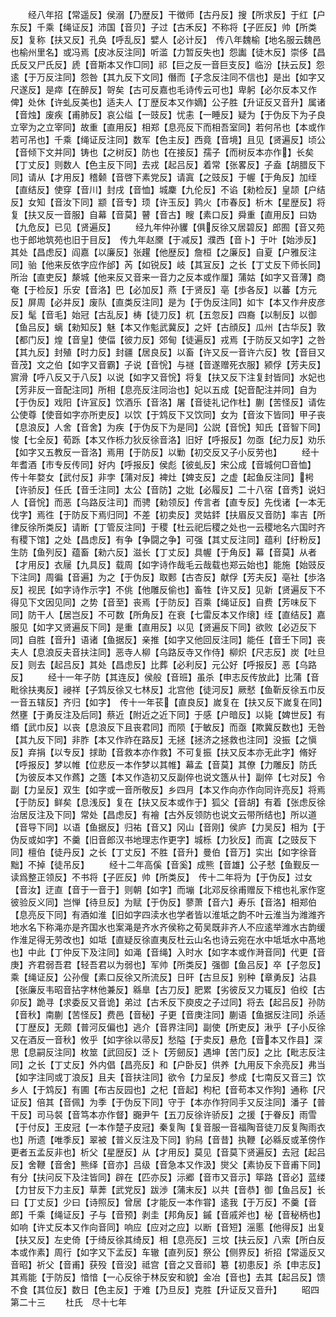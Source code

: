 <!-- { "loadSidebar": true } -->
　　经八年招【常遥反】侯溺【乃歴反】干徴师【古丹反】搜【所求反】于红【户东反】千乘【绳证反】沛国【音贝】子过【古禾反】不称将【子匠反】帅【所类反】复称【扶又反】孔奂【呼乱反】嬖人【必计反】　传八年魏榆【地名服云魏邑也榆州里名】或冯焉【皮冰反注同】听滥【力暂反失也】怨讟【徒木反】崇侈【昌氏反又尸氏反】虒【音斯本又作□同】祁【巨之反一音巨支反】临汾【扶云反】怨逺【于万反注同】怨咎【其九反下文同】僭而【子念反注同不信也】是出【如字又尺遂反】是瘁【在醉反】哿矣【古可反嘉也毛诗传云可也】卑躬【必尔反本又作俾】处休【许虬反美也】适夫人【丁歴反本又作嫡】公子胜【升证反又音升】属诸【音烛】废疾【甫肺反】哀公缢【一豉反】忧恚【一睡反】疑为【于伪反下为子良立宰为之立宰同】故重【直用反】相郑【息亮反下而相吾室同】若何吊也【本或作若可吊也】千乘【绳证反注同】数军【色主反】西竟【音境】且见【贤遍反】顷公【音倾下文并同】铸也【之树反】防也【在接反】孺子【而树反本亦作】长矣【丁丈反】则数人【色主反下同】去戎【起吕反】着常【张畧反】子盍【胡腊反下同】请从【才用反】稽颡【音啓下素党反】请寘【之豉反】于幄【于角反】加绖【直结反】使穿【音川】封戌【音恤】城麇【九伦反】不谄【勑检反】皇颉【户结反】女知【音汝下同】颛【音专】顼【许玉反】鹑火【市春反】析木【星歴反】将复【扶又反一音服】自幕【音莫】瞽【音古】瞍【素口反】舜重【直用反】曰妫【九危反】已见【贤遍反】
　　经九年仲孙貜【俱反徐又居碧反】郎囿【音又苑也于郎地筑苑也旧于目反】　传九年赵黡【于减反】濮西【音卜】于叶【始渉反】其处【昌虑反】阎嘉【以廉反】张趯【他歴反】詹桓【之廉反】自夏【户雅反注同】骀【他来反依字应作邰】芮【如锐反】岐【其冝反】之长【丁丈反下师长同】所治【直吏反】漦城【他来反又音来一音力之反本或作厘】蒲姑【如字又音薄】商奄【于检反】乐安【音洛】巴【必加反】燕【于贤反】亳【歩各反】以蕃【方元反】屏周【必并反】废队【直类反注同】是为【于伪反注同】如卞【本又作弁皮彦反】髦【音毛】始冠【古乱反】梼【徒刀反】杌【五忽反】四裔【以制反】以御【鱼吕反】螭【勑知反】魅【本又作鬽武冀反】之奸【古顔反】瓜州【古华反】敦【都门反】煌【音皇】使偪【彼力反】郊甸【徒遍反】戎焉【于防反又如字】之咎【其九反】封殖【时力反】封疆【居良反】以畜【许又反一音许六反】牧【音目又音茂】文之伯【如字又音霸】子说【音恱】与禭【音遂赠死衣服】颍俘【芳夫反】賔滑【呼八反又于八反】以说【如字又音恱】将复【扶又反下注复封皆同】水妃也【芳非反一音配注同】所相【息亮反注同治也】妃以五成【妃音配注并同】自为【于伪反】戏阳【许冝反】饮酒乐【音洛】屠【音徒礼记作杜】蒯【苦怪反】请佐公使尊【使音如字亦所吏反】以饮【于鸩反下又饮同】女为【音汝下皆同】甲子丧【息浪反】人舍【音舍】为疾【于伪反下为是同】公説【音恱】知氏【音智下同】悛【七全反】荀跞【本又作栎力狄反徐音洛】旧好【呼报反】勿亟【纪力反】劝乐【如字又五教反一音洛】焉用【于防反】以勦【初交反又子小反劳也】
　　经十年耆酒【市专反传同】好内【呼报反】侯彪【彼虬反】宋公成【音城何□音恤】　传十年婺女【武付反】非孛【蒲对反】裨灶【婢支反】之虚【起鱼反注同】枵【许骄反】任氏【音壬注同】太公【音防】之妣【必履反】二十八宿【音秀】说妇人【音恱】而恶【乌路反注司】而骋【勑领反】传言者【直专反】先伐诸【一本无伐字】焉徃【于防反下焉归同】不差【初卖反】灵姑銔【扶眉反又音防】率吉【所律反徐所类反】请断【丁管反注同】于稷【杜云祀后稷之处也一云稷地名六国时齐有稷下馆】之处【昌虑反】有争【争闘之争】可强【其丈反注同】蕴利【纡粉反】生防【鱼列反】蕴畜【勑六反】滋长【丁丈反】具幄【于角反】幕【音莫】从者【才用反】衣屦【九具反】载周【如字诗作哉毛云哉载也郑云始也】能施【始豉反下注同】周徧【音遍】为之【于伪反】取郠【古杏反】献俘【芳夫反】亳社【歩洛反】视民【如字诗作示字】不佻【他雕反偷也】畜牲【许又反】见新【贤遍反下不得见下文因见同】之势【音至】丧焉【于防反】百乘【绳证反】自费【芳味反下同】防干人【居岂反】不可数【所角反】在衰【七雷反本又作缞】绖【直结反】嘉服见【如字又贤遍反下同】是重【直用反】以见【贤遍反下同】欲败【必迈反下同】自胜【音升】语诸【鱼据反】亲推【如字又他回反注同】能任【音壬下同】丧夫人【息浪反夫音扶注同】恶寺人柳【乌路反寺又作侍】柳炽【尺志反】炭【吐旦反】则去【起吕反】其处【昌虑反】比葬【必利反】元公好【呼报反】恶【乌路反】
　　经十一年子防【其连反】侯般【音班】虽杀【申志反传放此】比蒲【音毗徐扶夷反】祲祥【子鸩反徐又七林反】北宫他【徒河反】厥憖【鱼靳反徐五巾反一音五辖反】齐归【如字】　传十一年苌【直良反】嵗复在【扶又反下嵗复在同】然壅【于勇反注及后同】蔡近【附近之近下同】于感【户暗反】以毙【婢世反】有缗【武巾反】以丧【息浪反下且丧君同】而陨【于敏反】而亟【欺冀反数也】无咎【其九反下同】非胙【本又作祚在路反】无拯【拯济之拯救也注同】没振【之愼反】弃捐【以专反】捄助【音救本亦作救】不可复振【扶又反本亦无此字】脩好【呼报反】梦以帷【位悲反一本作梦以其帷】幕孟【音莫】其僚【力雕反】防氏【为彼反本又作蔿】之簉【本又作造初又反副倅也说文簉从卄】副倅【七对反】令副【力呈反】双生【如字或一音所敬反】乡四月【本又作向亦作向同许亮反】将焉【于防反】鲜矣【息浅反】复在【扶又反本或作于】狐父【音胡】有着【张虑反徐治居反注及下同】常处【昌虑反】有襘【古外反领防也说文云带所结也】所以道【音导下同】以语【鱼据反】归祐【音又】冈山【音刚】侯庐【力吴反】相为【于伪反或如字】不羹【旧音郎汉书地理志作更字】城栎【力狄反】而寘【之豉反下同】檀伯【徒丹反】之长【丁丈反】不胜【音升】曼伯【音万】实出【如字徐音黜】不掉【徒吊反】
　　经十二年高傒【音奚】成熊【音雄】公子憖【鱼觐反一读爲整正领反】不书将【子匠反】帅【所类反】　传十二年将为【于伪反】过女【音汝】迂直【音于一音于】则朝【如字】而塴【北邓反徐甫赠反下棺也礼家作窆彼验反义同】岂惮【待旦反】为赋【于伪反】蓼萧【音六】寿乐【音洛】相郑伯【息亮反下同】有酒如淮【旧如字四渎水也学者皆以淮坻之韵不叶云淮当为潍潍齐地水名下称渑亦是齐国水也案渑是齐水齐侯称之荀吴既非齐人不应逺举潍水古韵缓作淮足得无劳改也】如坻【直疑反徐直夷反杜云山名也诗云宛在水中坻坻水中髙地也】中此【丁仲反下及注同】如渑【音绳】入时水【如字本或作溡音同】代更【音庚】齐君弱吾君【轻吾君以为弱也】军帅【所类反】强御【鱼吕反】卒【子忽反】乘【绳证反】公孙傁【素口反徐又所流反】日旰【古旦反】别种【章勇反】沾县【张廉反韦昭音拈字林他兼反】緜臯【古刀反】肥累【劣彼反又力辄反】伯绞【古卯反】跪寻【求委反又音诡】弟过【古禾反下庾皮之子过同】将去【起吕反】孙防【音秋】南蒯【苦怪反】费邑【音秘】子更【音庚注同】蒯语【鱼据反注同】杀适【丁歴反】无颇【普河反偏也】逃介【音界注同】副使【所吏反】湫乎【子小反徐又在酒反一音秋】攸乎【如字徐以帚反】愁隘【于卖反】悬危【音本又作县】深思【息嗣反注同】枚筮【武回反】泛卜【芳劒反】遇坤【苦门反】之比【毗志反注同】之长【丁丈反】外内倡【昌亮反】和【户卧反】供养【九用反下余亮反】弗当【如字注同或丁浪反】且夫【音扶注同】欲令【力呈反】参成【七南反又音三】饮乡人【于鸩反】有圃【布古反园也】之杞【音起】枸杞【音苟本又作狗】通称【尺证反】倍其【音佩】为季【于伪反下同】守于【本亦作狩同手又反注同】潘子【普干反】司马裻【音笃本亦作督】嚻尹午【五刀反徐许骄反】之援【于眷反】雨雪【于付反】王皮冠【一本作楚子皮冠】秦复陶【复音服一音福陶音徒刀反复陶雨衣也】所遗【唯季反】翠被【普义反注及下同】豹舄【音昔】执鞭【必緜反或革傍作更者五孟反非也】析父【星歴反】从【才用反】莫见【音莫下贤遍反】去冠【起吕反】舍鞭【音舍】熊绎【音亦】吕级【音急本又作汲】爕父【素协反下音甫下同】有分【扶问反下及注皆同】辟在【匹亦反】沶郷【音市又音示】筚路【音必】蓝缕【力甘反下力主反】草莾【武党反】跋渉【蒲末反】以共【音恭】御【鱼吕反】长曰【丁丈反】少曰【诗照反】曾居【才能反一本作甞】逺我【于万反】不羹【音郎】千乘【绳证反】子与【音预】剥圭【邦角反】鏚【音戚斧也】柲【音秘柄也】如响【许丈反本又作向音同】响应【应对之应】以断【音短】滛慝【他得反】出复【扶又反】左史倚【于绮反徐其绮反】相【息亮反】三坟【扶云反】八索【所白反本或作素】周行【如字又下孟反】车辙【直列反】祭公【侧界反】祈招【常遥反又音昭】祈父【音甫】获殁【音没】祗宫【音之又音祁】簒【初患反】杀【申志反】其焉能【于防反】愔愔【一心反徐于林反安和貌】金冶【音也】去其【起吕反】馈不食【其位反】数日【色主反】于难【乃旦反】克胜【升证反又音升】
　　昭四第二十三
　　杜氏　尽十七年
